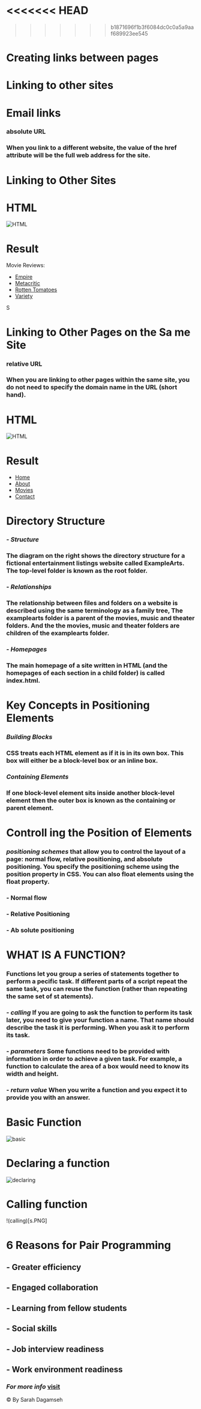 <<<<<<< HEAD
=======

>>>>>>> b1871696f1b3f6084dc0c0a5a9aaf689923ee545
# Creating links between pages
# Linking to other sites
# Email links

### **absolute URL**
### When you link to a different website, the value of the href attribute will be the full web address for the site.

# Linking to Other Sites

# HTML

![HTML](1.PNG)
# Result
<p>Movie Reviews:
<ul>
<li><a href="http://www.empireonline.com">
Empire</a></li>
<li><a href="http://www.metacritic.com">
Metacritic</a></li>
<li><a href="http://www.rottentomatoes.com">
Rotten Tomatoes</a></li>
<li><a href="http://www.variety.com">
Variety</a></li>
</ul>
</p>S

# Linking to Other Pages on the Sa me Site

### **relative URL**
### When you are linking to other pages within the same site, you do not need to specify the domain name in the URL (short hand).

# HTML 

![HTML](2.PNG)

# Result
<p>
<ul>
<li><a href="index.html">Home</a></li>
<li><a href="about-us.html">About</a></li>
<li><a href="movies.html">Movies</a></li>
<li><a href="contact.html">Contact</a></li>
</ul>
</p>

# Directory Structure

### - *Structure*
### The diagram on the right shows the directory structure for a fictional entertainment listings website called ExampleArts. The top-level folder is known as the root folder.
### - *Relationships*
### The relationship between files and folders on a website is described using the same terminology as a family tree, The examplearts folder is a parent of the movies, music and theater folders. And the the movies, music and theater folders are children of the examplearts folder.
### - *Homepages*
### The main homepage of a site written in HTML (and the  homepages of each section in a child folder) is called index.html.

# Key Concepts in Positioning Elements

### *Building Blocks*
### CSS treats each HTML element as if it is in its own box. This box will either be a block-level box or an inline box.

### *Containing Elements*
### If one block-level element sits inside another block-level element then the outer box is known as the containing or parent element.

# Controll ing the Position of Elements

### ***positioning schemes*** that allow you to control the layout of a page: normal flow, relative positioning, and absolute positioning. You specify the positioning scheme using the position property in CSS. You can also float elements using the float property.

### - Normal flow
### - Relative Positioning
### - Ab solute positioning


# WHAT IS A FUNCTION?
### **Functions** let you group a series of statements together to perform a pecific task. If different parts of a script repeat the same task, you can reuse the function (rather than repeating the same set of st atements).

### - *calling* If you are going to ask the function to perform its task later, you need to give your function a name. That name should describe the task it is performing. When you ask it to perform its task.
### - *parameters* Some functions need to be provided with information in order to achieve a given task. For example, a function to calculate the area of a box would need to know its width and height.

### - *return value* When you write a function and you expect it to provide you with an answer.

# Basic Function

![basic](dec.PNG)

# Declaring a function

![declaring](f.PNG)

# Calling function
!(calling)[s.PNG]



# 6 Reasons for Pair Programming

## - Greater efficiency
## - Engaged collaboration
## - Learning from fellow students
## - Social skills
## - Job interview readiness
## - Work environment readiness

### *For more info* [visit](https://www.codefellows.org/blog/6-reasons-for-pair-programming/)


&copy; By Sarah Dagamseh
